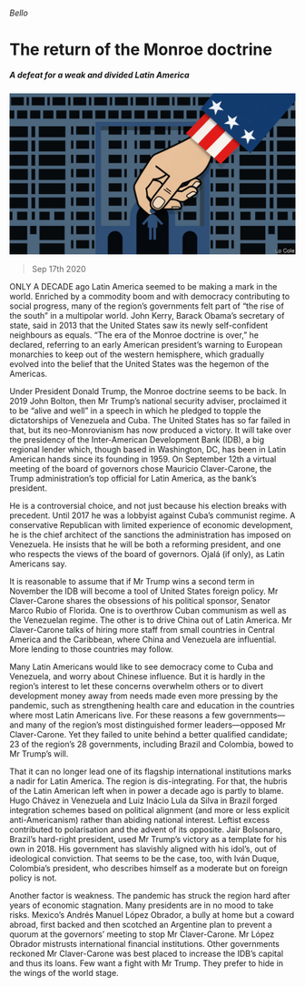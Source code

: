 ###### Bello

# The return of the Monroe doctrine 

##### A defeat for a weak and divided Latin America 

![image](images/20200919_AMD001_0.jpg) 

> Sep 17th 2020 

ONLY A DECADE ago Latin America seemed to be making a mark in the world. Enriched by a commodity boom and with democracy contributing to social progress, many of the region’s governments felt part of “the rise of the south” in a multipolar world. John Kerry, Barack Obama’s secretary of state, said in 2013 that the United States saw its newly self-confident neighbours as equals. “The era of the Monroe doctrine is over,” he declared, referring to an early American president’s warning to European monarchies to keep out of the western hemisphere, which gradually evolved into the belief that the United States was the hegemon of the Americas.

Under President Donald Trump, the Monroe doctrine seems to be back. In 2019 John Bolton, then Mr Trump’s national security adviser, proclaimed it to be “alive and well” in a speech in which he pledged to topple the dictatorships of Venezuela and Cuba. The United States has so far failed in that, but its neo-Monrovianism has now produced a victory. It will take over the presidency of the Inter-American Development Bank (IDB), a big regional lender which, though based in Washington, DC, has been in Latin American hands since its founding in 1959. On September 12th a virtual meeting of the board of governors chose Mauricio Claver-Carone, the Trump administration’s top official for Latin America, as the bank’s president.


He is a controversial choice, and not just because his election breaks with precedent. Until 2017 he was a lobbyist against Cuba’s communist regime. A conservative Republican with limited experience of economic development, he is the chief architect of the sanctions the administration has imposed on Venezuela. He insists that he will be both a reforming president, and one who respects the views of the board of governors. Ojalá (if only), as Latin Americans say.

It is reasonable to assume that if Mr Trump wins a second term in November the IDB will become a tool of United States foreign policy. Mr Claver-Carone shares the obsessions of his political sponsor, Senator Marco Rubio of Florida. One is to overthrow Cuban communism as well as the Venezuelan regime. The other is to drive China out of Latin America. Mr Claver-Carone talks of hiring more staff from small countries in Central America and the Caribbean, where China and Venezuela are influential. More lending to those countries may follow.

Many Latin Americans would like to see democracy come to Cuba and Venezuela, and worry about Chinese influence. But it is hardly in the region’s interest to let these concerns overwhelm others or to divert development money away from needs made even more pressing by the pandemic, such as strengthening health care and education in the countries where most Latin Americans live. For these reasons a few governments—and many of the region’s most distinguished former leaders—opposed Mr Claver-Carone. Yet they failed to unite behind a better qualified candidate; 23 of the region’s 28 governments, including Brazil and Colombia, bowed to Mr Trump’s will.

That it can no longer lead one of its flagship international institutions marks a nadir for Latin America. The region is dis-integrating. For that, the hubris of the Latin American left when in power a decade ago is partly to blame. Hugo Chávez in Venezuela and Luiz Inácio Lula da Silva in Brazil forged integration schemes based on political alignment (and more or less explicit anti-Americanism) rather than abiding national interest. Leftist excess contributed to polarisation and the advent of its opposite. Jair Bolsonaro, Brazil’s hard-right president, used Mr Trump’s victory as a template for his own in 2018. His government has slavishly aligned with his idol’s, out of ideological conviction. That seems to be the case, too, with Iván Duque, Colombia’s president, who describes himself as a moderate but on foreign policy is not.

Another factor is weakness. The pandemic has struck the region hard after years of economic stagnation. Many presidents are in no mood to take risks. Mexico’s Andrés Manuel López Obrador, a bully at home but a coward abroad, first backed and then scotched an Argentine plan to prevent a quorum at the governors’ meeting to stop Mr Claver-Carone. Mr López Obrador mistrusts international financial institutions. Other governments reckoned Mr Claver-Carone was best placed to increase the IDB’s capital and thus its loans. Few want a fight with Mr Trump. They prefer to hide in the wings of the world stage.


